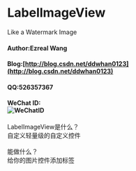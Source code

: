 # LabelImageView
Like a Watermark Image
#### Author:Ezreal Wang
#### Blog:[http://blog.csdn.net/ddwhan0123](http://blog.csdn.net/ddwhan0123) 
#### QQ:526357367
#### WeChat ID:<br>![WeChatID](https://github.com/ddwhan0123/SoyiGit/blob/master/Soyi/WeChatID.JPG "二维码")

LabelImageView是什么？<br>
自定义轻量级的自定义控件<br>
<br>
能做什么？<br>
给你的图片控件添加标签<br>
<br>


